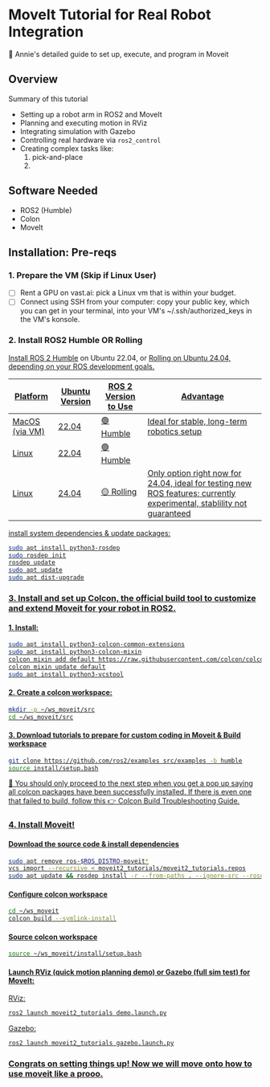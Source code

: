 # MoveIt Tutorial for Real Robot Integration

🚀 Annie's detailed guide to set up, execute, and program in Moveit 


## Overview

Summary of this tutorial
- Setting up a robot arm in ROS2 and MoveIt
- Planning and executing motion in RViz
- Integrating simulation with Gazebo
- Controlling real hardware via `ros2_control`
- Creating complex tasks like:
  1. pick-and-place
  2. 


## Software Needed

- ROS2 (Humble)
- Colon
- MoveIt 

## Installation: Pre-reqs

### 1. Prepare the VM (Skip if Linux User)
- [ ] Rent a GPU on vast.ai: pick a Linux vm that is within your budget.
- [ ] Connect using SSH from your computer: copy your public key, which you can get in your terminal, into your VM's ~/.ssh/authorized_keys in the VM's konsole. 

### 2. Install ROS2 Humble OR Rolling
<u> [Install ROS 2 Humble](https://docs.ros.org/en/humble/Installation/Ubuntu-Install-Debs.html)</u> on Ubuntu 22.04, or <u>[Rolling](https://docs.ros.org/en/rolling/Installation/Ubuntu-Install-Debs.html)<u> on Ubuntu 24.04, depending on your ROS development goals.

| Platform       | Ubuntu Version | ROS 2 Version to Use     | Advantage                          |
|----------------|----------------|---------------------------|--------------------------------|
| MacOS (via VM) | 22.04           | 🟢 Humble   | Ideal for stable, long-term robotics setup     |
| Linux    | 22.04           | 🟢 Humble    |                     |
| Linux    | 24.04           | 🟡 Rolling   | Only option right now for 24.04, ideal for testing new ROS features; currently experimental, stablility not guaranteed |

install system dependencies & update packages:
```bash
sudo apt install python3-rosdep
sudo rosdep init
rosdep update
sudo apt update
sudo apt dist-upgrade
```

### 3. Install and set up Colcon, the official build tool to customize and extend Moveit for your robot in ROS2.

#### 1. Install: 
```bash
sudo apt install python3-colcon-common-extensions
sudo apt install python3-colcon-mixin
colcon mixin add default https://raw.githubusercontent.com/colcon/colcon-mixin-repository/master/index.yaml
colcon mixin update default
sudo apt install python3-vcstool
```

#### 2. Create a colcon workspace:
```bash
mkdir -p ~/ws_moveit/src
cd ~/ws_moveit/src
```

#### 3. Download tutorials to prepare for custom coding in Moveit & Build workspace
```bash
git clone https://github.com/ros2/examples src/examples -b humble
source install/setup.bash
```

🛑 You should only proceed to the next step when you get a pop up saying all colcon packages have been successfully installed. If there is even one that failed to build, follow this 👉 [Colcon Build Troubleshooting Guide](./Troubleshooting_colcon_build.md).

### 4. Install Moveit!
#### Download the source code & install dependencies
```bash
sudo apt remove ros-$ROS_DISTRO-moveit*
vcs import --recursive < moveit2_tutorials/moveit2_tutorials.repos
sudo apt update && rosdep install -r --from-paths . --ignore-src --rosdistro $ROS_DISTRO -y
```
#### Configure colcon workspace
```bash
cd ~/ws_moveit
colcon build --symlink-install
```
#### Source colcon workspace
```bash
source ~/ws_moveit/install/setup.bash
```
#### Launch RViz (quick motion planning demo) or Gazebo (full sim test) for MoveIt:
RViz: 
```bash
ros2 launch moveit2_tutorials demo.launch.py
```
Gazebo: 
```bash
ros2 launch moveit2_tutorials gazebo.launch.py
```
### Congrats on setting things up! Now we will move onto how to use moveit like a prooo.

